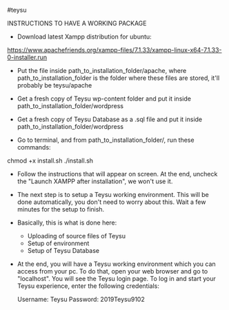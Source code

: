 #teysu

INSTRUCTIONS TO HAVE A WORKING PACKAGE

- Download latest Xampp distribution for ubuntu:

https://www.apachefriends.org/xampp-files/7.1.33/xampp-linux-x64-7.1.33-0-installer.run

- Put the file inside path_to_installation_folder/apache, where path_to_installation_folder is the folder
where these files are stored, it'll probably be teysu/apache

- Get a fresh copy of Teysu wp-content folder and put it inside path_to_installation_folder/wordpress

- Get a fresh copy of Teysu Database as a .sql file and put it inside path_to_installation_folder/wordpress

- Go to terminal, and from path_to_installation_folder/, run these commands:

chmod +x install.sh
./install.sh

- Follow the instructions that will appear on screen. At the end, uncheck the "Launch XAMPP after installation", we won't use it.

- The next step is to setup a Teysu working environment. This will be done automatically, you don't need to worry about this. Wait a few minutes for the setup to finish.

- Basically, this is what is done here:

    - Uploading of source files of Teysu
    - Setup of environment
    - Setup of Teysu Database

- At the end, you will have a Teysu working environment which you can access from your pc. To do that, open
your web browser and go to "localhost". You will see the Teysu login page. To log in and start your Teysu experience, enter the following credentials:

    Username: Teysu
    Password: 2019Teysu9102
